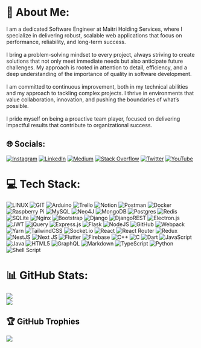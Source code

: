 # 💫 About Me:

I am a dedicated Software Engineer at Maitri Holding Services, where I specialize in delivering robust, scalable web applications that focus on performance, reliability, and long-term success.
<br><br>
I bring a problem-solving mindset to every project, always striving to create solutions that not only meet immediate needs but also anticipate future challenges. My approach is rooted in attention to detail, efficiency, and a deep understanding of the importance of quality in software development.
<br><br>
I am committed to continuous improvement, both in my technical abilities and my approach to tackling complex projects. I thrive in environments that value collaboration, innovation, and pushing the boundaries of what’s possible.
<br><br>
I pride myself on being a proactive team player, focused on delivering impactful results that contribute to organizational success.

<!-- I am a dedicated Software Engineer at Maitri Holding Services, where I specialize in developing robust, scalable web applications and building systems that prioritize performance and reliability.
🔭 I’m currently working on cutting-edge digital learning and healthcare platforms at Digi Technology Nepal.<br><br>👯 I’m looking to collaborate on innovative web development projects and open-source contributions.<br><br>🤝 I’m looking for help with exploring new technologies and expanding my skillset.<br><br>🌱 I'm presently dedicating my time to furthering my expertise in specific aspects of Python, and JavaScript that intrigue me.<br><br>💬 Ask me about full-stack web development, software engineering, and building scalable solutions.<br><br>⚡ Fun fact: I love cricket and football, and chess. -->


## 🌐 Socials:
[![Instagram](https://img.shields.io/badge/Instagram-%23E4405F.svg?logo=Instagram&logoColor=white)](https://instagram.com/rijalanupraj) [![LinkedIn](https://img.shields.io/badge/LinkedIn-%230077B5.svg?logo=linkedin&logoColor=white)](https://linkedin.com/in/in/rijalanupraj) [![Medium](https://img.shields.io/badge/Medium-12100E?logo=medium&logoColor=white)](https://medium.com/@rijalanupraj) [![Stack Overflow](https://img.shields.io/badge/-Stackoverflow-FE7A16?logo=stack-overflow&logoColor=white)](https://stackoverflow.com/users/rijalanupraj) [![Twitter](https://img.shields.io/badge/Twitter-%231DA1F2.svg?logo=Twitter&logoColor=white)](https://twitter.com/rijalanupraj) [![YouTube](https://img.shields.io/badge/YouTube-%23FF0000.svg?logo=YouTube&logoColor=white)](https://youtube.com/@rijalanupraj) 

# 💻 Tech Stack:
![LINUX](https://img.shields.io/badge/Linux-FCC624?style=plastic&logo=linux&logoColor=black) ![GIT](https://img.shields.io/badge/Git-fc6d26?style=plastic&logo=git&logoColor=white) ![Arduino](https://img.shields.io/badge/-Arduino-00979D?style=plastic&logo=Arduino&logoColor=white) ![Trello](https://img.shields.io/badge/Trello-%23026AA7.svg?style=plastic&logo=Trello&logoColor=white) ![Notion](https://img.shields.io/badge/Notion-%23000000.svg?style=plastic&logo=notion&logoColor=white) ![Postman](https://img.shields.io/badge/Postman-FF6C37?style=plastic&logo=postman&logoColor=white) ![Docker](https://img.shields.io/badge/docker-%230db7ed.svg?style=plastic&logo=docker&logoColor=white) ![Raspberry Pi](https://img.shields.io/badge/-RaspberryPi-C51A4A?style=plastic&logo=Raspberry-Pi) ![MySQL](https://img.shields.io/badge/mysql-%2300f.svg?style=plastic&logo=mysql&logoColor=white) 	![Neo4J](https://img.shields.io/badge/Neo4j-008CC1?style=plastic&logo=neo4j&logoColor=white) ![MongoDB](https://img.shields.io/badge/MongoDB-%234ea94b.svg?style=plastic&logo=mongodb&logoColor=white) ![Postgres](https://img.shields.io/badge/postgres-%23316192.svg?style=plastic&logo=postgresql&logoColor=white) ![Redis](https://img.shields.io/badge/redis-%23DD0031.svg?style=plastic&logo=redis&logoColor=white) ![SQLite](https://img.shields.io/badge/sqlite-%2307405e.svg?style=plastic&logo=sqlite&logoColor=white) ![Nginx](https://img.shields.io/badge/nginx-%23009639.svg?style=plastic&logo=nginx&logoColor=white) ![Bootstrap](https://img.shields.io/badge/bootstrap-%23563D7C.svg?style=plastic&logo=bootstrap&logoColor=white) ![Django](https://img.shields.io/badge/django-%23092E20.svg?style=plastic&logo=django&logoColor=white) ![DjangoREST](https://img.shields.io/badge/DJANGO-REST-ff1709?style=plastic&logo=django&logoColor=white&color=ff1709&labelColor=gray) ![Electron.js](https://img.shields.io/badge/Electron-191970?style=plastic&logo=Electron&logoColor=white) ![JWT](https://img.shields.io/badge/JWT-black?style=plastic&logo=JSON%20web%20tokens) ![jQuery](https://img.shields.io/badge/jquery-%230769AD.svg?style=plastic&logo=jquery&logoColor=white) ![Express.js](https://img.shields.io/badge/express.js-%23404d59.svg?style=plastic&logo=express&logoColor=%2361DAFB) ![Flask](https://img.shields.io/badge/flask-%23000.svg?style=plastic&logo=flask&logoColor=white) ![NodeJS](https://img.shields.io/badge/node.js-6DA55F?style=plastic&logo=node.js&logoColor=white) ![GitHub](https://img.shields.io/badge/GitHub-%23121011.svg?style=plastic&logo=github&logoColor=white) ![Webpack](https://img.shields.io/badge/webpack-%238DD6F9.svg?style=plastic&logo=webpack&logoColor=black) ![Yarn](https://img.shields.io/badge/yarn-%232C8EBB.svg?style=plastic&logo=yarn&logoColor=white) ![TailwindCSS](https://img.shields.io/badge/tailwindcss-%2338B2AC.svg?style=plastic&logo=tailwind-css&logoColor=white) ![Socket.io](https://img.shields.io/badge/Socket.io-black?style=plastic&logo=socket.io&badgeColor=010101) ![React](https://img.shields.io/badge/react-%2320232a.svg?style=plastic&logo=react&logoColor=%2361DAFB) ![React Router](https://img.shields.io/badge/React_Router-CA4245?style=plastic&logo=react-router&logoColor=white) ![Redux](https://img.shields.io/badge/redux-%23593d88.svg?style=plastic&logo=redux&logoColor=white) ![NestJS](https://img.shields.io/badge/nestjs-%23E0234E.svg?style=plastic&logo=nestjs&logoColor=white) ![Next JS](https://img.shields.io/badge/Next-black?style=plastic&logo=next.js&logoColor=white) ![Flutter](https://img.shields.io/badge/Flutter-%2302569B.svg?style=plastic&logo=Flutter&logoColor=white) ![Firebase](https://img.shields.io/badge/firebase-%23039BE5.svg?style=plastic&logo=firebase) ![C++](https://img.shields.io/badge/c++-%2300599C.svg?style=plastic&logo=c%2B%2B&logoColor=white) ![C](https://img.shields.io/badge/c-%2300599C.svg?style=plastic&logo=c&logoColor=white) ![Dart](https://img.shields.io/badge/dart-%230175C2.svg?style=plastic&logo=dart&logoColor=white) ![JavaScript](https://img.shields.io/badge/javascript-%23323330.svg?style=plastic&logo=javascript&logoColor=%23F7DF1E) ![Java](https://img.shields.io/badge/java-%23ED8B00.svg?style=plastic&logo=java&logoColor=white) ![HTML5](https://img.shields.io/badge/html5-%23E34F26.svg?style=plastic&logo=html5&logoColor=white) ![GraphQL](https://img.shields.io/badge/-GraphQL-E10098?style=plastic&logo=graphql&logoColor=white) ![Markdown](https://img.shields.io/badge/markdown-%23000000.svg?style=plastic&logo=markdown&logoColor=white) ![TypeScript](https://img.shields.io/badge/typescript-%23007ACC.svg?style=plastic&logo=typescript&logoColor=white) ![Python](https://img.shields.io/badge/python-3670A0?style=plastic&logo=python&logoColor=ffdd54) ![Shell Script](https://img.shields.io/badge/shell_script-%23121011.svg?style=plastic&logo=gnu-bash&logoColor=white)
# 📊 GitHub Stats:
<!-- ![](https://github-readme-stats.vercel.app/api?username=rijalanupraj&theme=synthwave&hide_border=false&include_all_commits=false&count_private=false)<br/> -->
![](https://github-readme-streak-stats.herokuapp.com/?user=rijalanupraj&theme=synthwave&hide_border=false)<br/>
![](https://github-readme-stats.vercel.app/api/top-langs/?username=rijalanupraj&theme=synthwave&hide_border=false&include_all_commits=false&count_private=false&layout=compact)

## 🏆 GitHub Trophies
![](https://github-profile-trophy.vercel.app/?username=rijalanupraj&theme=tokyonight&no-frame=false&no-bg=true&margin-w=4)
<!--
### ✍️ Random Dev Quote
![](https://quotes-github-readme.vercel.app/api?type=horizontal&theme=tokyonight)

### 🔝 Top Contributed Repo
![](https://github-contributor-stats.vercel.app/api?username=rijalanupraj&limit=5&theme=tokyonight&combine_all_yearly_contributions=true)

### 😂 Random Dev Meme
 <img src='https://randommeme-five.vercel.app/' style="height: 400px;"/> 

---
[![](https://visitcount.itsvg.in/api?id=rijalanupraj&icon=0&color=6)](https://visitcount.itsvg.in)
-->
<!--
  ## 💰 You can help me by Donating
  [![BuyMeACoffee](https://img.shields.io/badge/Buy%20Me%20a%20Coffee-ffdd00?style=for-the-badge&logo=buy-me-a-coffee&logoColor=black)](https://buymeacoffee.com/rijalanupraj) [![PayPal](https://img.shields.io/badge/PayPal-00457C?style=for-the-badge&logo=paypal&logoColor=white)](https://paypal.me/rijalanupraj) [![Patreon](https://img.shields.io/badge/Patreon-F96854?style=for-the-badge&logo=patreon&logoColor=white)](https://patreon.com/rijalanupraj) 
-->
<!-- Proudly created with GPRM ( https://gprm.itsvg.in ) -->
